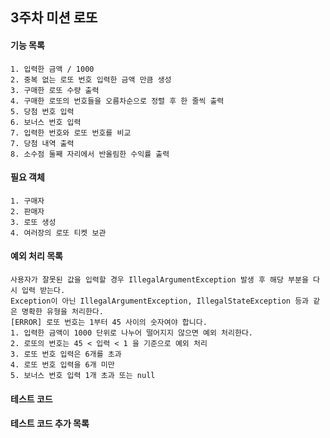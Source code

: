 ## 3주차 미션 로또

#### 기능 목록
    1. 입력한 금액 / 1000
    2. 중복 없는 로또 번호 입력한 금액 만큼 생성
    3. 구매한 로또 수량 출력
    4. 구매한 로또의 번호들을 오름차순으로 정렬 후 한 줄씩 출력
    5. 당첨 번호 입력
    6. 보너스 번호 입력
    7. 입력한 번호와 로또 번호를 비교
    7. 당첨 내역 출력
    8. 소수점 둘째 자리에서 반올림한 수익률 출력

#### 필요 객체
    1. 구매자
    2. 판매자
    3. 로또 생성
    4. 여러장의 로또 티켓 보관

#### 예외 처리 목록
    사용자가 잘못된 값을 입력할 경우 IllegalArgumentException 발생 후 해당 부분을 다시 입력 받는다.
    Exception이 아닌 IllegalArgumentException, IllegalStateException 등과 같은 명확한 유형을 처리한다.
    [ERROR] 로또 번호는 1부터 45 사이의 숫자여야 합니다.
    1. 입력한 금액이 1000 단위로 나누어 떨어지지 않으면 예외 처리한다.
    2. 로또의 번호는 45 < 입력 < 1 을 기준으로 예외 처리
    3. 로또 번호 입력은 6개를 초과
    4. 로또 번호 입력을 6개 미만
    5. 보너스 번호 입력 1개 초과 또는 null

#### 테스트 코드


#### 테스트 코드 추가 목록

